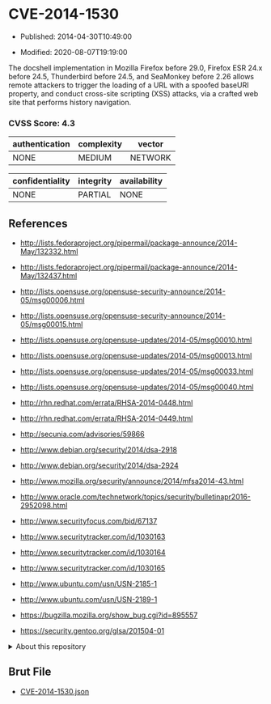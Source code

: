 # CVE-2014-1530

- Published: 2014-04-30T10:49:00

- Modified: 2020-08-07T19:19:00

The docshell implementation in Mozilla Firefox before 29.0, Firefox ESR 24.x before 24.5, Thunderbird before 24.5, and SeaMonkey before 2.26 allows remote attackers to trigger the loading of a URL with a spoofed baseURI property, and conduct cross-site scripting (XSS) attacks, via a crafted web site that performs history navigation.

### CVSS Score: **4.3**

| authentication | complexity | vector |
| --- | --- | --- |
| NONE | MEDIUM | NETWORK |

| confidentiality | integrity | availability |
| --- | --- | --- |
| NONE | PARTIAL | NONE |

## References

* http://lists.fedoraproject.org/pipermail/package-announce/2014-May/132332.html

* http://lists.fedoraproject.org/pipermail/package-announce/2014-May/132437.html

* http://lists.opensuse.org/opensuse-security-announce/2014-05/msg00006.html

* http://lists.opensuse.org/opensuse-security-announce/2014-05/msg00015.html

* http://lists.opensuse.org/opensuse-updates/2014-05/msg00010.html

* http://lists.opensuse.org/opensuse-updates/2014-05/msg00013.html

* http://lists.opensuse.org/opensuse-updates/2014-05/msg00033.html

* http://lists.opensuse.org/opensuse-updates/2014-05/msg00040.html

* http://rhn.redhat.com/errata/RHSA-2014-0448.html

* http://rhn.redhat.com/errata/RHSA-2014-0449.html

* http://secunia.com/advisories/59866

* http://www.debian.org/security/2014/dsa-2918

* http://www.debian.org/security/2014/dsa-2924

* http://www.mozilla.org/security/announce/2014/mfsa2014-43.html

* http://www.oracle.com/technetwork/topics/security/bulletinapr2016-2952098.html

* http://www.securityfocus.com/bid/67137

* http://www.securitytracker.com/id/1030163

* http://www.securitytracker.com/id/1030164

* http://www.securitytracker.com/id/1030165

* http://www.ubuntu.com/usn/USN-2185-1

* http://www.ubuntu.com/usn/USN-2189-1

* https://bugzilla.mozilla.org/show_bug.cgi?id=895557

* https://security.gentoo.org/glsa/201504-01

<details>
<summary>About this repository</summary> 

  This repository is part of the project [Live Hack CVE](https://github.com/Live-Hack-CVE). Main website can be found [www.live-hack.org](https://www.live-hack.org) 
  
  Made by [Sn0wAlice](https://github.com/Sn0wAlice) for the people that care about security and need to have a feed of the latest CVEs. Hope you enjoy it, don't forget to star the repo and follow me on [Twitter](https://twitter.com/Sn0wAlice) and [Github](https://github.com/Sn0wAlice). And that is my [personnal website](https://www.alice-snow.me/)

  - [Home Page](https://github.com/Live-Hack-CVE)
  - [Framework](https://github.com/Live-Hack-CVE/cve-framework)
  - [CVE database](https://github.com/Live-Hack-CVE/full_database)
  - [Changelog](https://github.com/Live-Hack-CVE/Changelog)
</details>

## Brut File

* [CVE-2014-1530.json](https://raw.githubusercontent.com/Live-Hack-CVE/full_database/main/cves/2014/CVE-2014-1530.json)

